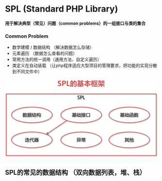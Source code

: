 # SPL (Standard PHP Library) 
#### 用于解决典型（常见）问题（common problems）的一组接口与类的集合
### Common Problem
+ 数学建模 / 数据结构 （解决数据怎么存储）
+ 元素遍历 （数据怎么查看的问题）
+ 常用方法的统一调用（通用方法、自定义遍历）
+ 类定义在自动装载 （让php程序适应大型项目的管理要求，把功能的实现分散到不同文件中）

![github](/rs/spl-base.png)
## SPL的常见的数据结构 （双向数据列表，堆、栈）
